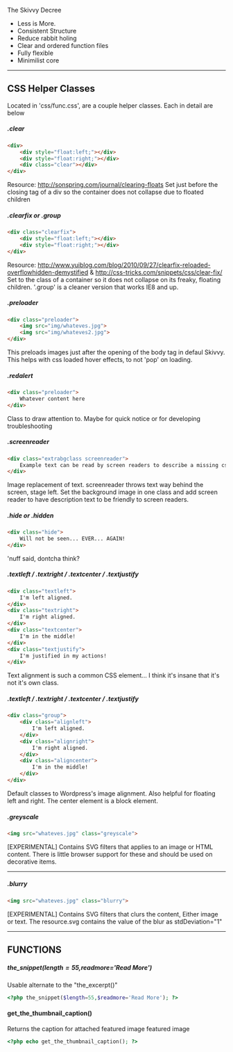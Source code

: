 The Skivvy Decree
- Less is More.
- Consistent Structure
- Reduce rabbit holing
- Clear and ordered function files
- Fully flexible
- Minimilist core

----

## CSS Helper Classes

Located in 'css/func.css', are a couple helper classes. Each in detail are below

##### .clear
````html
<div>
	<div style="float:left;"></div>
	<div style="float:right;"></div>
	<div class="clear"></div>
</div>
````
Resource: http://sonspring.com/journal/clearing-floats
Set just before the closing tag of a div so the container does not collapse due to floated children


##### .clearfix or .group
````html
<div class="clearfix">
	<div style="float:left;"></div>
	<div style="float:right;"></div>
</div>
````
Resource: http://www.yuiblog.com/blog/2010/09/27/clearfix-reloaded-overflowhidden-demystified & http://css-tricks.com/snippets/css/clear-fix/
Set to the class of a container so it does not collapse on its freaky, floating children. '.group' is a cleaner version that works IE8 and up.

##### .preloader
````html
<div class="preloader">
	<img src="img/whateves.jpg">
	<img src="img/whateves2.jpg">
</div>
````
This preloads images just after the opening of the body tag in defaul Skivvy. This helps with css loaded hover effects, to not 'pop' on loading.

##### .redalert
````html
<div class="preloader">
	Whatever content here
</div>
````
Class to draw attention to. Maybe for quick notice or for developing troubleshooting

##### .screenreader
````html
<div class="extrabgclass screenreader">
	Example text can be read by screen readers to describe a missing css background image
</div>
````
Image replacement of text. screenreader throws text way behind the screen, stage left. Set the background image in one class and add screen reader to have description text to be friendly to screen readers.

##### .hide or .hidden
````html
<div class="hide">
	Will not be seen... EVER... AGAIN!
</div>
````
'nuff said, dontcha think?



##### .textleft / .textright / .textcenter / .textjustify
````html
<div class="textleft">
	I'm left aligned.
</div>
<div class="textright">
	I'm right aligned.
</div>
<div class="textcenter">
	I'm in the middle!
</div>
<div class="textjustify">
	I'm justified in my actions!
</div>
````
Text alignment is such a common CSS element... I think it's insane that it's not it's own class.


##### .textleft / .textright / .textcenter / .textjustify
````html
<div class="group">
	<div class="alignleft">
		I'm left aligned.
	</div>
	<div class="alignright">
		I'm right aligned.
	</div>
	<div class="aligncenter">
		I'm in the middle!
	</div>
</div>
````
Default classes to Wordpress's image alignment. Also helpful for floating left and right. The center element is a block element.



##### .greyscale
````html
<img src="whateves.jpg" class="greyscale">
````
[EXPERIMENTAL]
Contains SVG filters that applies to an image or HTML content. There is little browser support for these and should be used on decorative items.

----
##### .blurry
````html
<img src="whateves.jpg" class="blurry">
````
[EXPERIMENTAL]
Contains SVG filters that clurs the content, Either image or text. The resource.svg contains the value of the blur as  stdDeviation="1"

----

## FUNCTIONS

##### the_snippet($length=55,$readmore='Read More')
   Usable alternate to the "the_excerpt()"
````php
<?php the_snippet($length=55,$readmore='Read More'); ?>
````


#### get_the_thumbnail_caption()
   Returns the caption for attached featured image featured image
````php
<?php echo get_the_thumbnail_caption(); ?>
````
